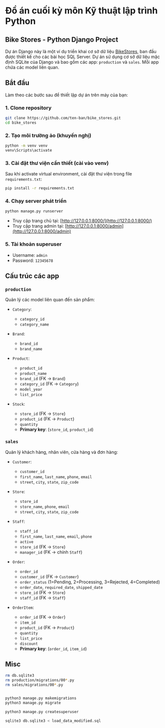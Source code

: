 # Đồ án cuối kỳ môn Kỹ thuật lập trình Python

## Bike Stores - Python Django Project

Dự án Django này là một ví dụ triển khai cơ sở dữ liệu [BikeStores](https://www.sqlservertutorial.net/getting-started/sql-server-sample-database/), ban đầu được thiết kế cho các bài học SQL Server. Dự án sử dụng cơ sở dữ liệu mặc định SQLite của Django và bao gồm các app: `production` và `sales`. Mỗi app chứa các model liên quan.

## Bắt đầu

Làm theo các bước sau để thiết lập dự án trên máy của bạn:

### 1. Clone repository

```bash
git clone https://github.com/ten-ban/bike_stores.git
cd bike_stores
```

### 2. Tạo môi trường ảo (khuyến nghị)

```bash
python -m venv venv
venv\Scripts\activate
```

### 3. Cài đặt thư viện cần thiết (cài vào venv)

Sau khi activate virtual environment, cài đặt thư viện trong file `requirements.txt`:

```bash
pip install -r requirements.txt
```

### 4. Chạy server phát triển

```bash
python manage.py runserver
```

* Truy cập trang chủ tại: [http://127.0.0.1:8000/](http://127.0.0.1:8000/)
* Truy cập trang admin tại: [http://127.0.0.1:8000/admin](http://127.0.0.1:8000/admin)

### 5. Tài khoản superuser

* Username: `admin`
* Password: `12345678`

## Cấu trúc các app

### `production`

Quản lý các model liên quan đến sản phẩm:

* `Category`:

  * `category_id`
  * `category_name`
* `Brand`:

  * `brand_id`
  * `brand_name`
* `Product`:

  * `product_id`
  * `product_name`
  * `brand_id` (FK → `Brand`)
  * `category_id` (FK → `Category`)
  * `model_year`
  * `list_price`

* `Stock`:

  * `store_id` (FK → `Store`)
  * `product_id` (FK → `Product`)
  * `quantity`
  * **Primary key**: (`store_id`, `product_id`)
### `sales`

Quản lý khách hàng, nhân viên, cửa hàng và đơn hàng:

* `Customer`:

  * `customer_id`
  * `first_name`, `last_name`, `phone`, `email`
  * `street`, `city`, `state`, `zip_code`
* `Store`:

  * `store_id`
  * `store_name`, `phone`, `email`
  * `street`, `city`, `state`, `zip_code`
* `Staff`:

  * `staff_id`
  * `first_name`, `last_name`, `email`, `phone`
  * `active`
  * `store_id` (FK → `Store`)
  * `manager_id` (FK → chính `Staff`)
* `Order`:

  * `order_id`
  * `customer_id` (FK → `Customer`)
  * `order_status` (1=Pending, 2=Processing, 3=Rejected, 4=Completed)
  * `order_date`, `required_date`, `shipped_date`
  * `store_id` (FK → `Store`)
  * `staff_id` (FK → `Staff`)
* `OrderItem`:

  * `order_id` (FK → `Order`)
  * `item_id`
  * `product_id` (FK → `Product`)
  * `quantity`
  * `list_price`
  * `discount`
  * **Primary key**: (`order_id`, `item_id`)

## Misc
```bash
rm db.sqlite3
rm production/migrations/00*.py
rm sales/migrations/00*.py


python3 manage.py makemigrations
python3 manage.py migrate

python3 manage.py createsuperuser

sqlite3 db.sqlite3 < load_data_modified.sql
```
